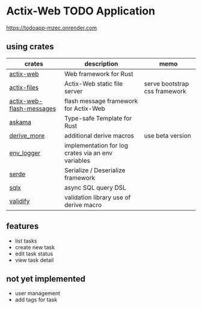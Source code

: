 # Actix-Web TODO Application

https://todoapp-mzec.onrender.com

## using crates

| crates                                                                        | description                                        | memo                          |
| ----------------------------------------------------------------------------- | -------------------------------------------------- | ----------------------------- |
| [actix-web](https://crates.io/crates/)                                        | Web framework for Rust                             |                               |
| [actix-files](https://crates.io/crates/actix-files)                           | Actix-Web static file server                       | serve bootstrap css framework |
| [actix-web-flash-messages](https://crates.io/crates/actix-web-flash-messages) | flash message framework for Actix-Web              |                               |
| [askama](https://crates.io/crates/askama)                                     | Type-safe Template for Rust                        |                               |
| [derive_more](https://crates.io/crates/derive_more)                           | additional derive macros                           | use beta version              |
| [env_logger](https://crates.io/crates/env_logger)                             | implementation for log crates via an env variables |                               |
| [serde](https://crates.io/crates/serde)                                       | Serialize / Deserialize framework                  |                               |
| [sqlx](https://crates.io/crates/sqlx)                                         | async SQL query DSL                                |                               |
| [validify](https://crates.io/crates/validify)                                 | validation library use of derive macro             |                               |


## features

- list tasks
- create new task
- edit task status
- view task detail


## not yet implemented

- user management
- add tags for task